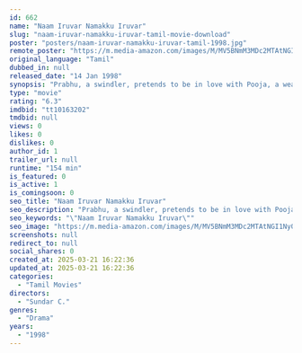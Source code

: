 ```yaml
---
id: 662
name: "Naam Iruvar Namakku Iruvar"
slug: "naam-iruvar-namakku-iruvar-tamil-movie-download"
poster: "posters/naam-iruvar-namakku-iruvar-tamil-1998.jpg"
remote_poster: "https://m.media-amazon.com/images/M/MV5BNmM3MDc2MTAtNGI1Ny00M2EwLTkzYmMtMmI3MTc4ZDY5ZDJiXkEyXkFqcGdeQXVyOTk3NTc2MzE@._V1_SX300.jpg"
original_language: "Tamil"
dubbed_in: null
released_date: "14 Jan 1998"
synopsis: "Prabhu, a swindler, pretends to be in love with Pooja, a wealthy businessman's daughter, to steal an expensive diamond. He soon meets Pooja's sister, Indu, and realises he is attracted to her."
type: "movie"
rating: "6.3"
imdbid: "tt10163202"
tmdbid: null
views: 0
likes: 0
dislikes: 0
author_id: 1
trailer_url: null
runtime: "154 min"
is_featured: 0
is_active: 1
is_comingsoon: 0
seo_title: "Naam Iruvar Namakku Iruvar"
seo_description: "Prabhu, a swindler, pretends to be in love with Pooja, a wealthy businessman's daughter, to steal an expensive diamond. He soon meets Pooja's sister, Indu, and realises he is attracted to her."
seo_keywords: "\"Naam Iruvar Namakku Iruvar\""
seo_image: "https://m.media-amazon.com/images/M/MV5BNmM3MDc2MTAtNGI1Ny00M2EwLTkzYmMtMmI3MTc4ZDY5ZDJiXkEyXkFqcGdeQXVyOTk3NTc2MzE@._V1_SX300.jpg"
screenshots: null
redirect_to: null
social_shares: 0
created_at: 2025-03-21 16:22:36
updated_at: 2025-03-21 16:22:36
categories:
  - "Tamil Movies"
directors:
  - "Sundar C."
genres:
  - "Drama"
years:
  - "1998"
---
```

